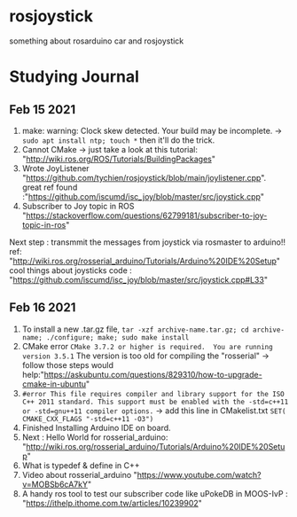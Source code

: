 # rosjoystick
something about rosarduino car and rosjoystick

# Studying Journal

## Feb 15 2021  
  1. make: warning: Clock skew detected. Your build may be incomplete. ->  `sudo apt install ntp; touch *`
  then it'll do the trick. 
  1. Cannot CMake -> just take a look at this tutorial: "http://wiki.ros.org/ROS/Tutorials/BuildingPackages" 
  1. Wrote JoyListener "https://github.com/tychien/rosjoystick/blob/main/joylistener.cpp".   
     great ref found :"https://github.com/iscumd/isc_joy/blob/master/src/joystick.cpp"
  1. Subscriber to Joy topic in ROS "https://stackoverflow.com/questions/62799181/subscriber-to-joy-topic-in-ros"
  
  
  Next step : transmmit the messages from joystick via rosmaster to arduino!!
  ref: "http://wiki.ros.org/rosserial_arduino/Tutorials/Arduino%20IDE%20Setup"
  cool things about joysticks code : "https://github.com/iscumd/isc_joy/blob/master/src/joystick.cpp#L33"

## Feb 16 2021
  1. To install a new .tar.gz file, `tar -xzf archive-name.tar.gz; cd archive-name; ./configure; make; sudo make install`
  1. CMake error `CMake 3.7.2 or higher is required.  You are running version 3.5.1` The version is too old for compiling the "rosserial" -> follow those steps would help:"https://askubuntu.com/questions/829310/how-to-upgrade-cmake-in-ubuntu"
  1. `#error This file requires compiler and library support for the ISO C++ 2011 standard. This support must be enabled with the -std=c++11 or -std=gnu++11 compiler options.` -> add this line in CMakelist.txt `SET( CMAKE_CXX_FLAGS "-std=c++11 -O3")`
  1. Finished Installing Arduino IDE on board. 
  1. Next : Hello World for rosserial_arduino: "http://wiki.ros.org/rosserial_arduino/Tutorials/Arduino%20IDE%20Setup"
  1. What is typedef & define in C++
  1. Video about rosserial_arduino "https://www.youtube.com/watch?v=MOBSb6cA7kY"
  1. A handy ros tool to test our subscriber code like uPokeDB in MOOS-IvP : "https://ithelp.ithome.com.tw/articles/10239902" 
